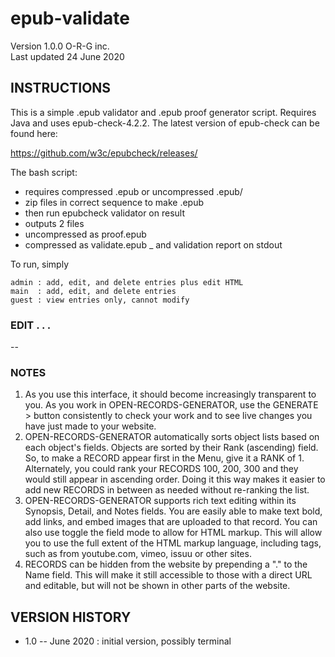 # epub-validate
Version 1.0.0
O-R-G inc.  
Last updated 24 June 2020

## INSTRUCTIONS

This is a simple .epub validator and .epub proof generator script. Requires Java and uses epub-check-4.2.2. The latest version of epub-check can be found here: 

https://github.com/w3c/epubcheck/releases/

The bash script:

+ requires compressed .epub or uncompressed .epub/
+ zip files in correct sequence to make .epub
+ then run epubcheck validator on result
+ outputs 2 files
+ uncompressed as proof.epub
+ compressed as validate.epub
_ and validation report on stdout

To run, simply 

	admin : add, edit, and delete entries plus edit HTML
	main  : add, edit, and delete entries
	guest : view entries only, cannot modify

### EDIT . . .

--

### NOTES

1. As you use this interface, it should become increasingly transparent to you. As you work in OPEN-RECORDS-GENERATOR, use the GENERATE > button consistently to check your work and to see live changes you have just made to your website.
2. OPEN-RECORDS-GENERATOR automatically sorts object lists based on each object's fields. Objects are sorted by their Rank (ascending) field. So, to make a RECORD appear first in the Menu, give it a RANK of 1. Alternately, you could rank your RECORDS 100, 200, 300 and they would still appear in ascending order. Doing it this way makes it easier to add new RECORDS in between as needed without re-ranking the list.
3. OPEN-RECORDS-GENERATOR supports rich text editing within its Synopsis, Detail, and Notes fields. You are easily able to make text bold, add links, and embed images that are uploaded to that record. You can also use toggle the field mode to allow for HTML markup. This will allow you to use the full extent of the HTML markup language, including <embed> tags, such as from youtube.com, vimeo, issuu or other sites. 
4. RECORDS can be hidden from the website by prepending a "." to the Name field. This will make it still accessible to those with a direct URL and editable, but will not be shown in other parts of the website.

## VERSION HISTORY
+ 1.0 -- June 2020 : initial version, possibly terminal
